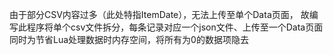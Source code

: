 由于部分CSV内容过多（此处特指ItemDate），无法上传至单个Data页面，
故编写此程序将单个csv文件拆分，每条记录对应一个json文件、上传至一个Data页面
同时为节省Lua处理数据时内存空间，将所有为0的数据项隐去